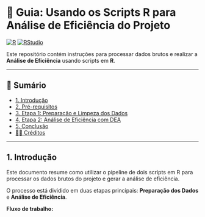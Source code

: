 # 📘 Guia: Usando os Scripts R para Análise de Eficiência do Projeto

[![R](https://img.shields.io/badge/R-Script-blue?logo=r)](https://www.r-project.org/)
[![RStudio](https://img.shields.io/badge/RStudio-IDE-blue?logo=rstudio)](https://posit.co/)

Este repositório contém instruções para processar dados brutos e realizar a **Análise de Eficiência** usando scripts em **R**.  

---

## 📑 Sumário
- [1. Introdução](#1-introdução)  
- [2. Pré-requisitos](#2-pré-requisitos)  
- [3. Etapa 1: Preparação e Limpeza dos Dados](#3-etapa-1-preparação-e-limpeza-dos-dados)  
- [4. Etapa 2: Análise de Eficiência com DEA](#4-etapa-2-análise-de-eficiência-com-dea)  
- [5. Conclusão](#5-conclusão)  
- [👩‍💻 Créditos](#-créditos)  

---

## 1. Introdução
Este documento resume como utilizar o pipeline de dois scripts em R para processar os dados brutos do projeto e gerar a análise de eficiência.  

O processo está dividido em duas etapas principais: **Preparação dos Dados** e **Análise de Eficiência**.  

**Fluxo de trabalho:**
